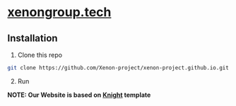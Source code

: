 # [xenongroup.tech](https://xenongroup.tech)

## Installation

1. Clone this repo

  ```bash
  git clone https://github.com/Xenon-project/xenon-project.github.io.git
  ```

2. Run


**NOTE: Our Website is based on [Knight](https://www.designbombs.com/freebie/knight/) template**


